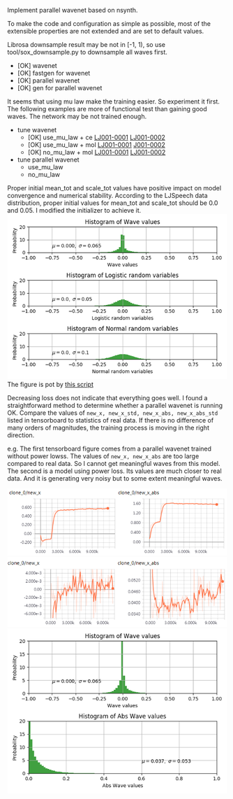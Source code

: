 Implement parallel wavenet based on nsynth.

To make the code and configuration as simple as possible, most of the extensible properties are not extended and are set to default values.

Librosa downsample result may be not in [-1, 1), so use tool/sox_downsample.py to downsample all waves first.


* [OK] wavenet 
* [OK] fastgen for wavenet  
* [OK] parallel wavenet  
* [OK] gen for parallel wavenet


It seems that using mu law make the training easier. So experiment it first.  
The following examples are more of functional test than gaining good waves. The network may be not trained enough.
* tune wavenet 
    * [OK] use_mu_law + ce [LJ001-0001](tests/pred_data-use_mu_law+ce/gen_LJ001-0001.wav) [LJ001-0002](tests/pred_data-use_mu_law+ce/gen_LJ001-0002.wav)
    * [OK] use_mu_law + mol [LJ001-0001](tests/pred_data-use_mu_law+mol/gen_LJ001-0001.wav) [J001-0002](tests/pred_data-use_mu_law+mol/gen_LJ001-0002.wav)
    * [OK] no_mu_law + mol [LJ001-0001](tests/pred_data-no_mu_law+mol/gen_LJ001-0001.wav) [LJ001-0002](tests/pred_data-no_mu_law+mol/gen_LJ001-0002.wav)
* tune parallel wavenet 
    * use_mu_law
    * no_mu_law


Proper initial mean_tot and scale_tot values have positive impact on model convergence and numerical stability.
According to the LJSpeech data distribution, proper initial values for mean_tot  and scale_tot should be 0.0 and 0.05.
I modified the initializer to achieve it.  
![data dist](tests/figures/dist2.png)   
The figure is pot by [this script](tests/test_wave_distribution.py)

Decreasing loss does not indicate that everything goes well.
I found a straightforward method to determine whether a parallel wavenet is running OK. 
Compare the values of `new_x, new_x_std, new_x_abs, new_x_abs_std` listed in tensorboard to statistics of real data.
If there is no difference of many orders of magnitudes, the training process is moving in the right direction.   

e.g. The first tensorboard figure comes from a parallel wavenet trained without power lowss.
The values of `new_x, new_x_abs` are too large compared to real data. So I cannot get meaningful waves from this model.
The second is a model using power loss. Its values are much closer to real data. 
And it is generating very noisy but to some extent meaningful waves.

![x-x_abs1](tests/figures/x-x_abs.png)      
![x-x_abs2](tests/figures/x-x_abs2.png)      
![x-x_abs-dist](tests/figures/x_x_abs-stat.png)   
